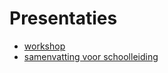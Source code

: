 # Presentaties

* [workshop](https://docs.google.com/presentation/d/1PjTYzbPfQ8eWhUmvBzgU-o_YVG58sRgWjtnKERLLisc/edit?usp=sharing)
* [samenvatting voor schoolleiding](https://docs.google.com/presentation/d/1sYtE7DcxzFkXlYoHc9PLDp6qOYUeRqnDtB6M1lYTZP0/edit?usp=sharing)